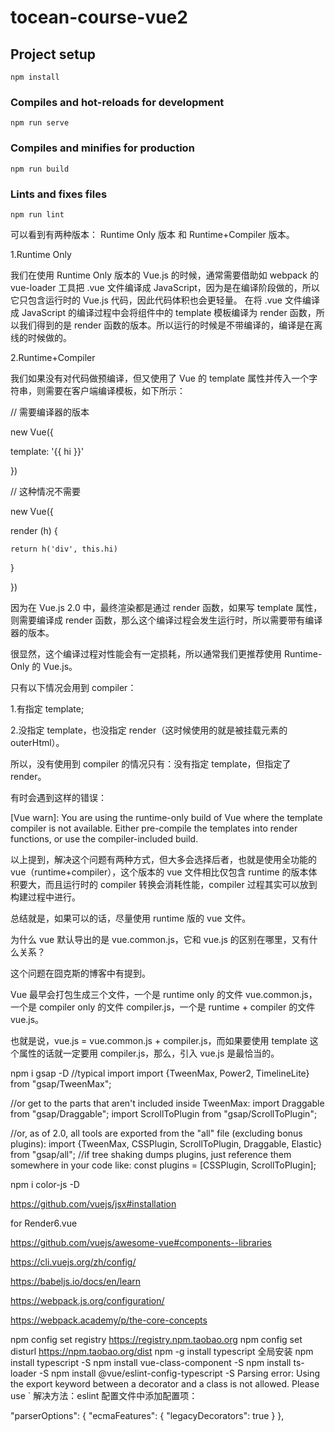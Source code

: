 # tocean-course-vue2

## Project setup

```
npm install
```

### Compiles and hot-reloads for development

```
npm run serve
```

### Compiles and minifies for production

```
npm run build
```

### Lints and fixes files

```
npm run lint
```

可以看到有两种版本： Runtime Only 版本 和 Runtime+Compiler 版本。

1.Runtime Only

我们在使用 Runtime Only 版本的 Vue.js 的时候，通常需要借助如 webpack 的 vue-loader 工具把 .vue 文件编译成 JavaScript，因为是在编译阶段做的，所以它只包含运行时的 Vue.js 代码，因此代码体积也会更轻量。 在将 .vue 文件编译成 JavaScript 的编译过程中会将组件中的 template 模板编译为 render 函数，所以我们得到的是 render 函数的版本。所以运行的时候是不带编译的，编译是在离线的时候做的。

2.Runtime+Compiler

我们如果没有对代码做预编译，但又使用了 Vue 的 template 属性并传入一个字符串，则需要在客户端编译模板，如下所示：

// 需要编译器的版本

new Vue({

template: '{{ hi }}'

})

// 这种情况不需要

new Vue({

render (h) {

    return h('div', this.hi)

}

})

因为在 Vue.js 2.0 中，最终渲染都是通过 render 函数，如果写 template 属性，则需要编译成 render 函数，那么这个编译过程会发生运行时，所以需要带有编译器的版本。

很显然，这个编译过程对性能会有一定损耗，所以通常我们更推荐使用 Runtime-Only 的 Vue.js。

只有以下情况会用到 compiler：

1.有指定 template;

2.没指定 template，也没指定 render（这时候使用的就是被挂载元素的 outerHtml）。

所以，没有使用到 compiler 的情况只有：没有指定 template，但指定了 render。

有时会遇到这样的错误：

[Vue warn]: You are using the runtime-only build of Vue where the template compiler is not available. Either pre-compile the templates into render functions, or use the compiler-included build.

以上提到，解决这个问题有两种方式，但大多会选择后者，也就是使用全功能的 vue（runtime+compiler），这个版本的 vue 文件相比仅包含 runtime 的版本体积要大，而且运行时的 compiler 转换会消耗性能，compiler 过程其实可以放到构建过程中进行。

总结就是，如果可以的话，尽量使用 runtime 版的 vue 文件。

为什么 vue 默认导出的是 vue.common.js，它和 vue.js 的区别在哪里，又有什么关系？

这个问题在囧克斯的博客中有提到。

Vue 最早会打包生成三个文件，一个是 runtime only 的文件 vue.common.js，一个是 compiler only 的文件 compiler.js，一个是 runtime + compiler 的文件 vue.js。

也就是说，vue.js = vue.common.js + compiler.js，而如果要使用 template 这个属性的话就一定要用 compiler.js，那么，引入 vue.js 是最恰当的。

npm i gsap -D
//typical import
import {TweenMax, Power2, TimelineLite} from "gsap/TweenMax";

//or get to the parts that aren't included inside TweenMax:
import Draggable from "gsap/Draggable";
import ScrollToPlugin from "gsap/ScrollToPlugin";

//or, as of 2.0, all tools are exported from the "all" file (excluding bonus plugins):
import {TweenMax, CSSPlugin, ScrollToPlugin, Draggable, Elastic} from "gsap/all";
//if tree shaking dumps plugins, just reference them somewhere in your code like:
const plugins = [CSSPlugin, ScrollToPlugin];

npm i color-js -D

https://github.com/vuejs/jsx#installation

for Render6.vue

<script type="text/template" id="defaultTemplateText">
<div>
  <header>
    <h1>I'm a template!</h1>
  </header>
  <p v-if="message">{{ message }}</p>
  <p v-else>No message.</p>
</div>
</script>

https://github.com/vuejs/awesome-vue#components--libraries

https://cli.vuejs.org/zh/config/

https://babeljs.io/docs/en/learn

https://webpack.js.org/configuration/

https://webpack.academy/p/the-core-concepts

npm config set registry https://registry.npm.taobao.org
npm config set disturl https://npm.taobao.org/dist
npm -g install typescript 全局安装
npm install typescript -S
npm install vue-class-component -S
npm install ts-loader -S
npm install @vue/eslint-config-typescript -S
Parsing error: Using the export keyword between a decorator and a class is not allowed. Please use `
解决方法：eslint 配置文件中添加配置项：

"parserOptions": {
"ecmaFeatures": {
"legacyDecorators": true
}
},
